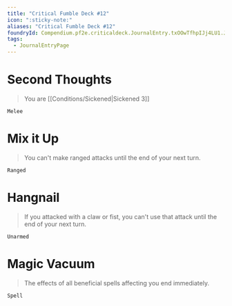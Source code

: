 ```yaml
---
title: "Critical Fumble Deck #12"
icon: ":sticky-note:"
aliases: "Critical Fumble Deck #12"
foundryId: Compendium.pf2e.criticaldeck.JournalEntry.txOOwTfhpIJj4LU1.JournalEntryPage.GHS4SvuvWoDaWa0x
tags:
  - JournalEntryPage
---
```

# Second Thoughts

> You are [[Conditions/Sickened|Sickened 3]]

`Melee`

# Mix it Up

> You can't make ranged attacks until the end of your next turn.

`Ranged`

# Hangnail

> If you attacked with a claw or fist, you can't use that attack until the end of your next turn.

`Unarmed`

# Magic Vacuum

> The effects of all beneficial spells affecting you end immediately.

`Spell`